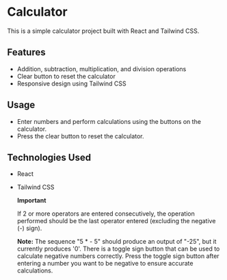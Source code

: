 # Calculator

This is a simple calculator project built with React and Tailwind CSS.

## Features

- Addition, subtraction, multiplication, and division operations
- Clear button to reset the calculator
- Responsive design using Tailwind CSS

## Usage

- Enter numbers and perform calculations using the buttons on the calculator.
- Press the clear button to reset the calculator.

## Technologies Used

- React
- Tailwind CSS

    <summary><strong>Important</strong></summary>
    
    If 2 or more operators are entered consecutively, the operation performed should be the last operator entered (excluding the negative (-) sign).
    
    **Note:** The sequence "5 * - 5" should produce an output of "-25", but it currently produces '0'. There is a toggle sign button that can be used to calculate negative numbers correctly. Press the toggle sign button after entering a number you want to be negative to ensure accurate calculations.

